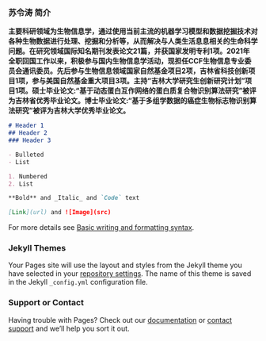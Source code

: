 ### 苏令涛 简介

**主要科研领域为生物信息学，通过使用当前主流的机器学习模型和数据挖掘技术对各种生物数据进行处理、挖掘和分析等，从而解决与人类生活息息相关的生命科学问题。在研究领域国际知名期刊发表论文21篇，并获国家发明专利1项。2021年 全职回国工作以来，积极参与国内生物信息学活动，现担任CCF生物信息专业委员会通讯委员。先后参与生物信息领域国家自然基金项目2项，吉林省科技创新项目1项，参与美国自然基金重大项目3项。主持“吉林大学研究生创新研究计划”项目1项。硕士毕业论文:“基于动态蛋白互作网络的蛋白质复合物识别算法研究”被评为吉林省优秀毕业论文。博士毕业论文:“基于多组学数据的癌症生物标志物识别算法研究”被评为吉林大学优秀毕业论文。**

```markdown
# Header 1
## Header 2
### Header 3

- Bulleted
- List

1. Numbered
2. List

**Bold** and _Italic_ and `Code` text

[Link](url) and ![Image](src)
```

For more details see [Basic writing and formatting syntax](https://docs.github.com/en/github/writing-on-github/getting-started-with-writing-and-formatting-on-github/basic-writing-and-formatting-syntax).

### Jekyll Themes

Your Pages site will use the layout and styles from the Jekyll theme you have selected in your [repository settings](https://github.com/sdustSu/sdustSu.github.io/settings/pages). The name of this theme is saved in the Jekyll `_config.yml` configuration file.

### Support or Contact

Having trouble with Pages? Check out our [documentation](https://docs.github.com/categories/github-pages-basics/) or [contact support](https://support.github.com/contact) and we’ll help you sort it out.
